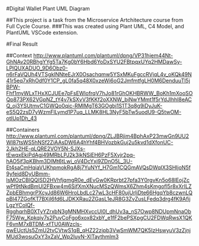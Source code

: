 #Digital Wallet Plant UML Diagram

##This project is a task from the Microservice Artchitecture course from Full Cycle Course.
###This was created using Plant UML, C4 Model, and PlantUML VSCode extension.

#Final Result

##Context
http://www.plantuml.com/plantuml/dpng/VP31hjem44Nt-GhNAv20RBhgYYg5Ta7Kg0bY6Hbd6YoDxSYU2FBtpqxUYq2HMDawSy-LPlQUXADUO_9D6Obz0-n6rFaVQUh4VTSgklNNteEJrX0Osachqmw5YSxMKuFgccRVjqL4v_oKQk49N41r5eq7xRhOdf0Y1CP_gL0fa5q48X0xzeWi6oG2JmfmtfgLH0M6DenduuTl5jBPW-Fhf1myWLxTHxXCJUEe7pFsEWlofrqV7hJo81rGhOKHBRWW_BoKh1mXooSOQp873PX62VGpNZ_tY4v7kSXvV3fKKf2oXXNW_biNwYMmt1f5rYdJlhhI8eACQ_oj3YSUtmvC1GWQo0qic-RMlMgT63GOgbj1S1T3q8g9iDyJuK-eS5Q2zsD7yWzmFlLymd1P7uq_LLMK8HL3NyF5bTw5uodU9-Q5twOM-otIUp1Dh_43

##Containers
http://www.plantuml.com/plantuml/dpng/ZLJBRjim4BphAxP23mwGn9UU2WI87tsWS5hNSf2ZiAAsDW6A4hYhf4BHVozbkGuj2u5kvd1dXfonUC-2Jkh2HE-qLQRE2VOY5N-SJXs-tEwqxEkiPdAgj49MRbLPJ2k3jkNSiEH6PzF5Xvjr2pq-hAO5if3pKBhm3DIMt6tLwi_oV4DcYxj9ZDnO5L_3U-Et4saCmHqiaVUKhpmokRgA8j7YuNYf_H7Gm1CQGmAVQsDWqIX3SHIjoN5f9yfeid8DyUBmm-lsMOzCBlQQISD2HVhfjqmgR0e_dEvGw0KRprbt27pfa3Y0rgvKn5o68lEojZcwPf9tNkdBmUl2FBxw4m6SifXmXNucMSzQWmsX6Zhm4sKmgofl5r8xXrILZZpbEBhmgrPXcyJd86W6HroLbdLc27wL3cHF80ujUrljDte66HgqYb8czwnLQpBl47ZGofKT7BXjI6fd6LJDKXRau2ZGasL1eJR8G3ZvZusLFedq3drg4fK9AfijLgzYColQf-RgghqrhB0XTyYZrxbN3gMNMHXvccUl0I_dhUv3a_nS7Owp8NDUpmNnaObF75Ww_Kpkqiy7s2PuvCoFgo6xox82xbY_e1fF2bePSXpgCU2FDWqRwsX1QKF6vnM7xBTDM-xfTU0AWzcls-qwEUctUs5ZmU2tvCVtwS1qB_qHZ22zjpb3VwSmWM7QK5IzHswyuV3zZjnjMUd3wosuOxY3xZaV_Wp2IuyN-XlTaythmlm3

